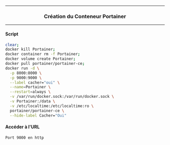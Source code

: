 ------------------------------------------------------------------------------------------------------------------------------------------------------
### <p align='center'> Création du Conteneur Portainer </p>

------------------------------------------------------------------------------------------------------------------------------------------------------
#### Script
```bash
clear;
docker kill Portainer;
docker container rm -f Portainer;
docker volume create Portainer;
docker pull portainer/portainer-ce;
docker run -d \
  -p 8000:8000 \
  -p 9000:9000 \
  --label cacher="oui" \
  --name=Portainer \
  --restart=always \
  -v /var/run/docker.sock:/var/run/docker.sock \
  -v Portainer:/data \
  -v /etc/localtime:/etc/localtime:ro \
  portainer/portainer-ce \
  --hide-label Cacher="Oui"
```

#### Accéder à l'URL
```
Port 9000 en http
```
